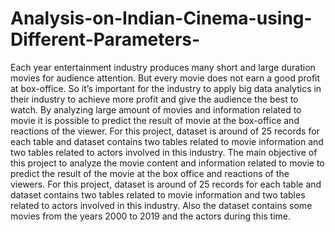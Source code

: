 # Analysis-on-Indian-Cinema-using-Different-Parameters-
Each year entertainment industry produces many short and large duration movies for audience attention. But every movie does not earn a good profit at box-office. So it’s important for the industry to apply big data analytics in their industry to achieve more profit and give the audience the best to watch. By analyzing large amount of movies and information related to movie it is possible to predict the result of movie at the box-office and reactions of the viewer. For this project, dataset is around of 25 records for each table and dataset contains two tables related to movie information and two tables related to actors involved in this industry. The main objective of this project to analyze the movie content and information related to movie to predict the result of the movie at the box office and reactions of the viewers.
For this project, dataset is around of 25 records for each table and dataset contains two tables related to movie information and two tables related to actors involved in this industry.    Also the dataset contains some movies from the years 2000 to 2019 and the actors during this time.
